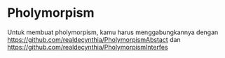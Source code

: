 # Pholymorpism
Untuk membuat pholymorpism, kamu harus menggabungkannya dengan https://github.com/realdecynthia/PholymorpismAbstact dan https://github.com/realdecynthia/PholymorpismInterfes 
